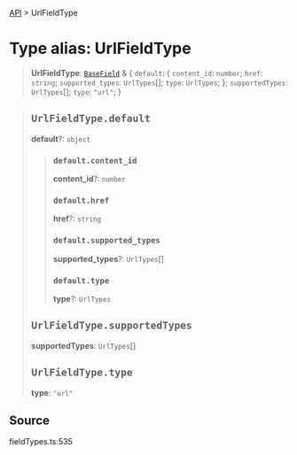 [API](../index.md) > UrlFieldType

# Type alias: UrlFieldType

> **UrlFieldType**: [`BaseField`](type-alias.BaseField.md) & \{
  `default`: \{
    `content_id`: `number`;
    `href`: `string`;
    `supported_types`: `UrlTypes`[];
    `type`: `UrlTypes`;
  };
  `supportedTypes`: `UrlTypes`[];
  `type`: `"url"`;
 }

> ## `UrlFieldType.default`
>
> **default**?: `object`
>
> > ### `default.content_id`
> >
> > **content\_id**?: `number`
> >
> > ### `default.href`
> >
> > **href**?: `string`
> >
> > ### `default.supported_types`
> >
> > **supported\_types**?: `UrlTypes`[]
> >
> > ### `default.type`
> >
> > **type**?: `UrlTypes`
> >
> >
>
> ## `UrlFieldType.supportedTypes`
>
> **supportedTypes**: `UrlTypes`[]
>
> ## `UrlFieldType.type`
>
> **type**: `"url"`
>
>

## Source

fieldTypes.ts:535
